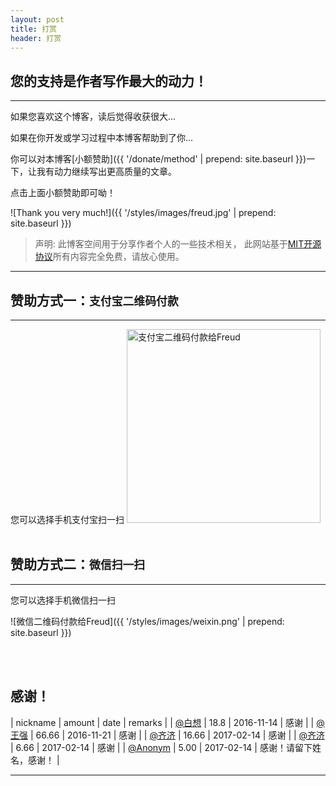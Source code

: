 ```yaml
---
layout: post
title: 打赏
header: 打赏
---
```


您的支持是作者写作最大的动力！
------------------------------
<hr>

如果您喜欢这个博客，读后觉得收获很大...

如果在你开发或学习过程中本博客帮助到了你...

你可以对本博客[小额赞助]({{ '/donate/method' | prepend: site.baseurl }})一下，让我有动力继续写出更高质量的文章。

点击上面小额赞助即可呦！
<br>

![Thank you very much!]({{ '/styles/images/freud.jpg' | prepend: site.baseurl }})
<br>

>声明: 此博客空间用于分享作者个人的一些技术相关， 此网站基于[MIT开源协议](https://github.com/luoyan35714/LessOrMore/blob/master/LICENSE)所有内容完全免费，请放心使用。

<hr>

赞助方式一：`支付宝二维码付款`
------------------------------

<hr>
您可以选择手机支付宝扫一扫

<img src="{{ '/styles/images/zhifubao.PNG' | prepend: site.baseurl }}" alt="支付宝二维码付款给Freud" width="310" />

<br>
<br>

赞助方式二：`微信扫一扫`
------------------------------

<hr>
您可以选择手机微信扫一扫

![微信二维码付款给Freud]({{ '/styles/images/weixin.png' | prepend: site.baseurl }})

<br>
<br>

感谢！
------------------------------

| nickname                                 | amount | date       | remarks                    |
| [@白想](https://github.com/baixiaoustc)  | 18.8   | 2016-11-14 | 感谢	                      |
| [@王强](https://github.com/ecowang)      | 66.66  | 2016-11-21 | 感谢                       |
| [@齐济](#)							   | 16.66  | 2017-02-14 | 感谢                       |
| [@齐济](#)							   | 6.66   | 2017-02-14 | 感谢                       |
| [@Anonym](#)							   | 5.00   | 2017-02-14 | 感谢！请留下姓名，感谢！   |

<hr>

